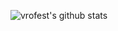 ![vrofest's github stats](https://github-readme-stats.vercel.app/api?username=brofeststorage@gmail.com&count_private=true)
